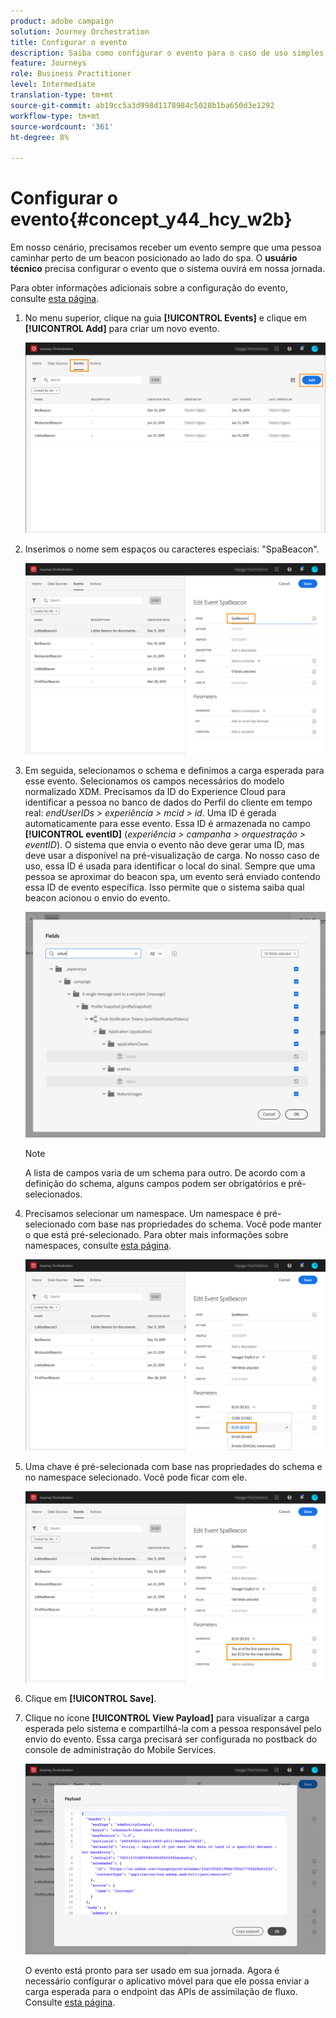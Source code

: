 ```yaml
---
product: adobe campaign
solution: Journey Orchestration
title: Configurar o evento
description: Saiba como configurar o evento para o caso de uso simples do jornada
feature: Journeys
role: Business Practitioner
level: Intermediate
translation-type: tm+mt
source-git-commit: ab19cc5a3d998d1178984c5028b1ba650d3e1292
workflow-type: tm+mt
source-wordcount: '361'
ht-degree: 8%

---
```



# Configurar o evento{#concept_y44_hcy_w2b}

Em nosso cenário, precisamos receber um evento sempre que uma pessoa caminhar perto de um beacon posicionado ao lado do spa. O **usuário técnico** precisa configurar o evento que o sistema ouvirá em nossa jornada.

Para obter informações adicionais sobre a configuração do evento, consulte [esta página](../event/about-events.md).

1. No menu superior, clique na guia **[!UICONTROL Events]** e clique em **[!UICONTROL Add]** para criar um novo evento.

   ![](../assets/journeyuc1_1.png)

1. Inserimos o nome sem espaços ou caracteres especiais: &quot;SpaBeacon&quot;.

   ![](../assets/journeyuc1_2.png)

1. Em seguida, selecionamos o schema e definimos a carga esperada para esse evento. Selecionamos os campos necessários do modelo normalizado XDM. Precisamos da ID do Experience Cloud para identificar a pessoa no banco de dados do Perfil do cliente em tempo real: _endUserIDs > experiência > mcid > id_. Uma ID é gerada automaticamente para esse evento. Essa ID é armazenada no campo **[!UICONTROL eventID]** (_experiência > campanha > orquestração > eventID_). O sistema que envia o evento não deve gerar uma ID, mas deve usar a disponível na pré-visualização de carga. No nosso caso de uso, essa ID é usada para identificar o local do sinal. Sempre que uma pessoa se aproximar do beacon spa, um evento será enviado contendo essa ID de evento específica. Isso permite que o sistema saiba qual beacon acionou o envio do evento.

   ![](../assets/journeyuc1_3.png)

   >[!NOTE]
   >
   >A lista de campos varia de um schema para outro. De acordo com a definição do schema, alguns campos podem ser obrigatórios e pré-selecionados.

1. Precisamos selecionar um namespace. Um namespace é pré-selecionado com base nas propriedades do schema. Você pode manter o que está pré-selecionado. Para obter mais informações sobre namespaces, consulte [esta página](../event/selecting-the-namespace.md).

   ![](../assets/journeyuc1_6.png)

1. Uma chave é pré-selecionada com base nas propriedades do schema e no namespace selecionado. Você pode ficar com ele.

   ![](../assets/journeyuc1_5.png)

1. Clique em **[!UICONTROL Save]**.

1. Clique no ícone **[!UICONTROL View Payload]** para visualizar a carga esperada pelo sistema e compartilhá-la com a pessoa responsável pelo envio do evento. Essa carga precisará ser configurada no postback do console de administração do Mobile Services.

   ![](../assets/journeyuc1_7.png)

   O evento está pronto para ser usado em sua jornada. Agora é necessário configurar o aplicativo móvel para que ele possa enviar a carga esperada para o endpoint das APIs de assimilação de fluxo. Consulte [esta página](../event/additional-steps-to-send-events-to-journey-orchestration.md).